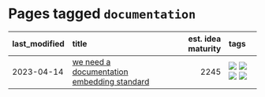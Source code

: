 # Pages tagged `documentation`

|last_modified|title|est. idea maturity|tags
|:---|:---|---:|:---|
|2023-04-14|[we need a documentation embedding standard](../doc-embed-standard.md)|2245|[![](https://img.shields.io/badge/tag-accessibility-fe4dc)](../tags/accessibility.md) [![](https://img.shields.io/badge/tag-documentation-5e378d)](../tags/documentation.md) [![](https://img.shields.io/badge/tag-standard-394ee4)](../tags/standard.md) [![](https://img.shields.io/badge/tag-tooling-4db4d2)](../tags/tooling.md)|